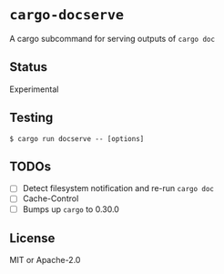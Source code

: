 # `cargo-docserve`

A cargo subcommand for serving outputs of `cargo doc`

## Status
Experimental

## Testing

```shell-session
$ cargo run docserve -- [options]
```

## TODOs

- [ ] Detect filesystem notification and re-run `cargo doc`
- [ ] Cache-Control
- [ ] Bumps up `cargo` to 0.30.0

## License
MIT or Apache-2.0
